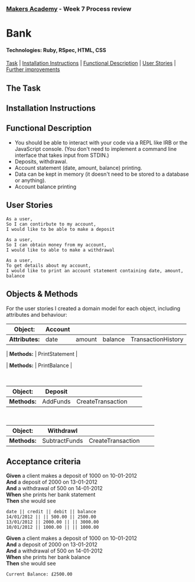 ### [Makers Academy](http://www.makersacademy.com) - Week 7 Process review

# Bank

#### Technologies: Ruby, RSpec, HTML, CSS 

[Task](#Task) | [Installation Instructions](#Installation) | [Functional Description](#Functional_Description) | [User Stories](#User_Stories) | [Further improvements](#Further_Improvements)

## <a name="Task">The Task</a>

## <a name="Installation">Installation Instructions</a>

## <a name="Functional_Description">Functional Description</a>

* You should be able to interact with your code via a REPL like IRB or the JavaScript console.  (You don't need to implement a command line interface that takes input from STDIN.)
* Deposits, withdrawal.
* Account statement (date, amount, balance) printing.
* Data can be kept in memory (it doesn't need to be stored to a database or anything).
* Account balance printing

## <a name="User_Stories">User Stories</a>
```
As a user,
So I can contirbute to my account,
I would like to be able to make a deposit
```
```
As a user,
So I can obtain money from my account,
I would like to able to make a withdrawal
```
```
As a user,
To get details about my account,
I would like to print an account statement containing date, amount, balance
```

## <a name="Methods">Objects & Methods</a>

For the user stories I created a domain model for each object, including attributes and behaviour:

| Object: | Account | | | |
| ------- | ------- | - | - | - |
| **Attributes:** | date | amount | balance | TransactionHistory |

| **Methods:** | PrintStatement |

| **Methods:** | PrintBalance |

<br>

| Object: | Deposit | | | |
| ------- | ------- | - | - | - |
| **Methods:** | AddFunds | CreateTransaction |

<br>

| Object: | Withdrawl | | | |
| ------- | ------- | - | - | - |
| **Methods:** | SubtractFunds | CreateTransaction |


## <a name="Acceptance_criteria">Acceptance criteria</a>

**Given** a client makes a deposit of 1000 on 10-01-2012  
**And** a deposit of 2000 on 13-01-2012  
**And** a withdrawal of 500 on 14-01-2012  
**When** she prints her bank statement  
**Then** she would see

```
date || credit || debit || balance
14/01/2012 || || 500.00 || 2500.00
13/01/2012 || 2000.00 || || 3000.00
10/01/2012 || 1000.00 || || 1000.00
```


**Given** a client makes a deposit of 1000 on 10-01-2012  
**And** a deposit of 2000 on 13-01-2012  
**And** a withdrawal of 500 on 14-01-2012  
**When** she prints her bank balance  
**Then** she would see

```
Current Balance: £2500.00
```
